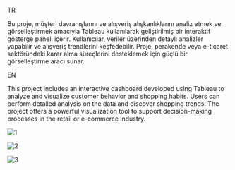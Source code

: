 TR

Bu proje, müşteri davranışlarını ve alışveriş alışkanlıklarını analiz etmek ve görselleştirmek amacıyla Tableau kullanılarak geliştirilmiş bir interaktif gösterge paneli içerir. Kullanıcılar, veriler üzerinden detaylı analizler yapabilir ve alışveriş trendlerini keşfedebilir. Proje, perakende veya e-ticaret sektöründeki karar alma süreçlerini desteklemek için güçlü bir görselleştirme aracı sunar.

EN

This project includes an interactive dashboard developed using Tableau to analyze and visualize customer behavior and shopping habits. Users can perform detailed analysis on the data and discover shopping trends. The project offers a powerful visualization tool to support decision-making processes in the retail or e-commerce industry.

![1](https://github.com/user-attachments/assets/0f557fce-c659-4f9d-b152-375b48cbd953)


![2](https://github.com/user-attachments/assets/d5c80fb1-e7b0-451c-b59f-a70791f1e0d0)


![3](https://github.com/user-attachments/assets/c0f512e3-a8c7-47b3-916c-edfbe0b75e20)
